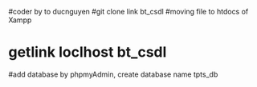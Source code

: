 #coder by to ducnguyen
#git clone link bt_csdl
#moving file to htdocs of Xampp
# getlink loclhost bt_csdl 
#add database by phpmyAdmin, create database name tpts_db
